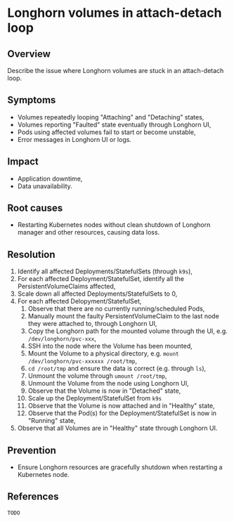 # Longhorn volumes in attach-detach loop

## Overview

Describe the issue where Longhorn volumes are stuck in an attach-detach loop.

## Symptoms

- Volumes repeatedly looping "Attaching" and "Detaching" states,
- Volumes reporting "Faulted" state eventually through Longhorn UI,
- Pods using affected volumes fail to start or become unstable,
- Error messages in Longhorn UI or logs.

## Impact

- Application downtime,
- Data unavailability.

## Root causes

- Restarting Kubernetes nodes without clean shutdown of Longhorn manager and other resources, causing data loss.

## Resolution

1. Identify all affected Deployments/StatefulSets (through `k9s`),
2. For each affected Deployment/StatefulSet, identify all the PersistentVolumeClaims affected,
3. Scale down all affected Deployments/StatefulSets to 0,
4. For each affected Delopyment/StatefulSet,
   1. Observe that there are no currently running/scheduled Pods,
   2. Manually mount the faulty PersistentVolumeClaim to the last node they were attached to, through Longhorn UI,
   3. Copy the Longhorn path for the mounted volume through the UI, e.g. `/dev/longhorn/pvc-xxx`,
   4. SSH into the node where the Volume has been mounted,
   5. Mount the Volume to a physical directory, e.g. `mount /dev/longhorn/pvc-xxxxxx /root/tmp`,
   6. `cd /root/tmp` and ensure the data is correct (e.g. through `ls`),
   7. Unmount the volume through `umount /root/tmp`,
   8. Unmount the Volume from the node using Longhorn UI,
   9. Observe that the Volume is now in "Detached" state,
   10. Scale up the Deployment/StatefulSet from `k9s`
   11. Observe that the Volume is now attached and in "Healthy" state,
   12. Observe that the Pod(s) for the Deployment/StatefulSet is now in "Running" state,
5. Observe that all Volumes are in "Healthy" state through Longhorn UI.


## Prevention

- Ensure Longhorn resources are gracefully shutdown when restarting a Kubernetes node.

## References

`TODO`
